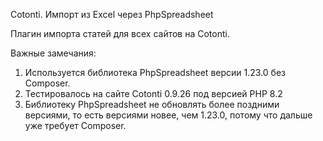Cotonti. Импорт из Excel через PhpSpreadsheet

Плагин импорта статей для всех сайтов на Cotonti.

Важные замечания:

1. Используется библиотека PhpSpreadsheet версии 1.23.0 без Composer. 
2. Тестировалось на сайте Cotonti 0.9.26 под версией PHP 8.2
3. Библиотеку PhpSpreadsheet не обновлять более поздними версиями, то есть версиями новее, чем 1.23.0, потому что дальше уже требует Composer. 
